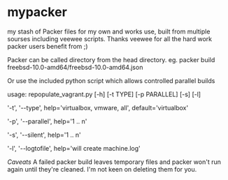 mypacker
========

my stash of Packer files for my own and works use, built from multiple sourses including veewee scripts.  Thanks veewee for all the hard work packer users benefit from ;)

Packer can be called directory from the head directory. eg.
  packer build freebsd-10.0-amd64/freebsd-10.0-amd64.json

Or use the included python script which allows controlled parallel builds

usage: repopulate_vagrant.py [-h] [-t TYPE] [-p PARALLEL] [-s] [-l]

'-t', '--type',      help='virtualbox, vmware, all', default='virtualbox'

'-p', '--parallel',  help='1 .. n'

'-s', '--silent',    help='1 .. n'

'-l', '--logtofile', help='will create machine.log'

*Caveats*
A failed packer build leaves temporary files and packer won't run again until they're cleaned.  I'm not keen on deleting them for you.
